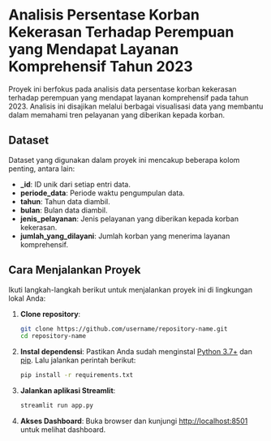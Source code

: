 # Analisis Persentase Korban Kekerasan Terhadap Perempuan yang Mendapat Layanan Komprehensif Tahun 2023

Proyek ini berfokus pada analisis data persentase korban kekerasan terhadap perempuan yang mendapat layanan komprehensif pada tahun 2023. Analisis ini disajikan melalui berbagai visualisasi data yang membantu dalam memahami tren pelayanan yang diberikan kepada korban.

## Dataset

Dataset yang digunakan dalam proyek ini mencakup beberapa kolom penting, antara lain:
- **_id**: ID unik dari setiap entri data.
- **periode_data**: Periode waktu pengumpulan data.
- **tahun**: Tahun data diambil.
- **bulan**: Bulan data diambil.
- **jenis_pelayanan**: Jenis pelayanan yang diberikan kepada korban kekerasan.
- **jumlah_yang_dilayani**: Jumlah korban yang menerima layanan komprehensif.

## Cara Menjalankan Proyek

Ikuti langkah-langkah berikut untuk menjalankan proyek ini di lingkungan lokal Anda:

1. **Clone repository**:
    ```bash
    git clone https://github.com/username/repository-name.git
    cd repository-name
    ```

2. **Instal dependensi**:
    Pastikan Anda sudah menginstal [Python 3.7+](https://www.python.org/downloads/) dan [pip](https://pip.pypa.io/en/stable/). Lalu jalankan perintah berikut:
    ```bash
    pip install -r requirements.txt
    ```

3. **Jalankan aplikasi Streamlit**:
    ```bash
    streamlit run app.py
    ```

4. **Akses Dashboard**:
    Buka browser dan kunjungi [http://localhost:8501](http://localhost:8501) untuk melihat dashboard.


